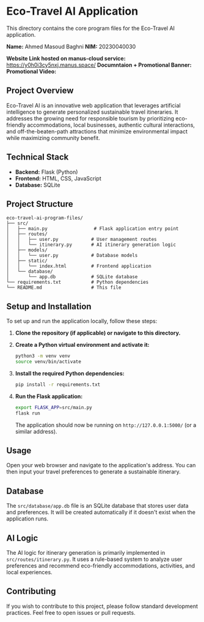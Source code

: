 # Eco-Travel AI Application

This directory contains the core program files for the Eco-Travel AI application.

**Name:** Ahmed Masoud Baghni
**NIM:** 20230040030

**Website Link hosted on manus-cloud service:** https://y0h0i3cy5nxj.manus.space/
**Documntaion + Promotional Banner:**
**Promotional Video:**


## Project Overview
Eco-Travel AI is an innovative web application that leverages artificial intelligence to generate personalized sustainable travel itineraries. It addresses the growing need for responsible tourism by prioritizing eco-friendly accommodations, local businesses, authentic cultural interactions, and off-the-beaten-path attractions that minimize environmental impact while maximizing community benefit.

## Technical Stack
- **Backend:** Flask (Python)
- **Frontend:** HTML, CSS, JavaScript
- **Database:** SQLite

## Project Structure
```
eco-travel-ai-program-files/
├── src/
│   ├── main.py                 # Flask application entry point
│   ├── routes/
│   │   ├── user.py            # User management routes
│   │   └── itinerary.py       # AI itinerary generation logic
│   ├── models/
│   │   └── user.py            # Database models
│   ├── static/
│   │   └── index.html         # Frontend application
│   └── database/
│       └── app.db             # SQLite database
└── requirements.txt           # Python dependencies
└── README.md                  # This file
```

## Setup and Installation

To set up and run the application locally, follow these steps:

1.  **Clone the repository (if applicable) or navigate to this directory.**

2.  **Create a Python virtual environment and activate it:**
    ```bash
    python3 -m venv venv
    source venv/bin/activate
    ```

3.  **Install the required Python dependencies:**
    ```bash
    pip install -r requirements.txt
    ```

4.  **Run the Flask application:**
    ```bash
    export FLASK_APP=src/main.py
    flask run
    ```

    The application should now be running on `http://127.0.0.1:5000/` (or a similar address).

## Usage

Open your web browser and navigate to the application's address. You can then input your travel preferences to generate a sustainable itinerary.

## Database

The `src/database/app.db` file is an SQLite database that stores user data and preferences. It will be created automatically if it doesn't exist when the application runs.

## AI Logic

The AI logic for itinerary generation is primarily implemented in `src/routes/itinerary.py`. It uses a rule-based system to analyze user preferences and recommend eco-friendly accommodations, activities, and local experiences.

## Contributing

If you wish to contribute to this project, please follow standard development practices. Feel free to open issues or pull requests.

